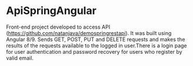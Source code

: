 # ApiSpringAngular

Front-end project developed to access API (https://github.com/natanjava/demospringrestapi).
It was built using Angular 8/9. Sends GET, POST, PUT and DELETE requests and makes the results 
of the requests available to the logged in user.There is a login page for user authentication 
and password recovery for users who register by valid email.

